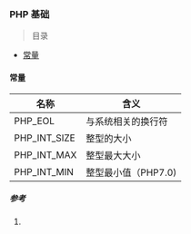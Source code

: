 ### PHP 基础

> 目录
* [常量](常量)

#### 常量

名称 | 含义
--- | ---
PHP_EOL      | 与系统相关的换行符
PHP_INT_SIZE | 整型的大小
PHP_INT_MAX  | 整型最大大小
PHP_INT_MIN  | 整型最小值（PHP7.0)

##### 参考
1. 
